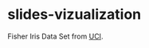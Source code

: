 # slides-vizualization

Fisher Iris Data Set from [UCI](http://archive.ics.uci.edu/ml/datasets/Iris).


